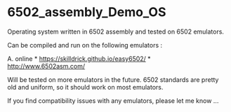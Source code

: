 # 6502_assembly_Demo_OS
Operating system written in 6502 assembly and tested on 6502 emulators.

Can be compiled and run on the following emulators :

   A. online
      * https://skilldrick.github.io/easy6502/
     * http://www.6502asm.com/

Will be tested on more emulators in the future. 6502 standards are pretty old and uniform, so it should work on most emulators.

If you find compatibility issues with any emulators, please let me know ...
